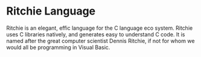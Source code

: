 Ritchie Language
================

Ritchie is an elegant, effic language for the C language eco system. Ritchie uses C libraries natively, and generates easy to understand C code. It is named after the great computer scientist Dennis Ritchie, if not for whom we would all be programming in Visual Basic.
